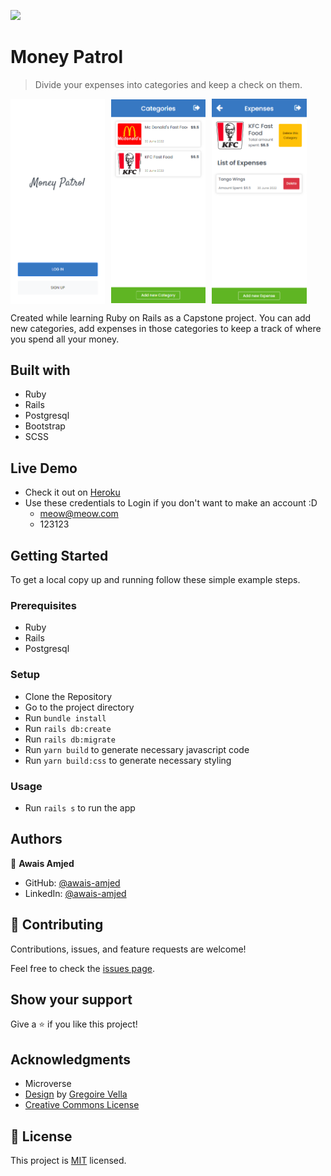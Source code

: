 ![](https://img.shields.io/badge/Microverse-blueviolet)

# Money Patrol

> Divide your expenses into categories and keep a check on them.

<p style="display: flex; align-items: center; gap: 10px">
  <img src="images/app_screenshot_1.png" width="30%" />
  <img src="images/app_screenshot_2.png" width="30%" />
  <img src="images/app_screenshot_3.png" width="30%" />
</p>

Created while learning Ruby on Rails as a Capstone project. You can add new categories, add expenses in those categories to keep a track of where you spend all your money.

## Built with

- Ruby
- Rails
- Postgresql
- Bootstrap
- SCSS

## Live Demo

- Check it out on [Heroku](https://money-patrol.herokuapp.com/)
- Use these credentials to Login if you don't want to make an account :D
  - meow@meow.com
  - 123123

## Getting Started

To get a local copy up and running follow these simple example steps.

### Prerequisites

- Ruby
- Rails
- Postgresql

### Setup

- Clone the Repository
- Go to the project directory
- Run ```bundle install```
- Run ```rails db:create```
- Run ```rails db:migrate```
- Run ```yarn build``` to generate necessary javascript code
- Run ```yarn build:css``` to generate necessary styling

### Usage

- Run ```rails s``` to run the app

## Authors

👤 **Awais Amjed**

- GitHub: [@awais-amjed](https://github.com/awais-amjed)
- LinkedIn: [@awais-amjed](https://www.linkedin.com/in/awais-amjed/)

## 🤝 Contributing

Contributions, issues, and feature requests are welcome!

Feel free to check the [issues page](../../issues/).

## Show your support

Give a ⭐️ if you like this project!

## Acknowledgments

- Microverse
- [Design](https://www.behance.net/gallery/19759151/Snapscan-iOs-design-and-branding?tracking_source=) by [Gregoire Vella](https://www.behance.net/gregoirevella)
- [Creative Commons License](https://creativecommons.org/licenses/)

## 📝 License

This project is [MIT](./LICENSE) licensed.
